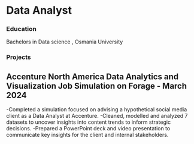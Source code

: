 # Data Analyst 

### Education 
Bachelors in Data science , Osmania University 

### Projects

## Accenture North America Data Analytics and Visualization Job Simulation on Forage - March 2024
  -Completed a simulation focused on advising a hypothetical social media client as a
   Data Analyst at Accenture.
  -Cleaned, modelled and analyzed 7 datasets to uncover insights into content trends
   to inform strategic decisions.
  -Prepared a PowerPoint deck and video presentation to communicate key insights for
   the client and internal stakeholders.
